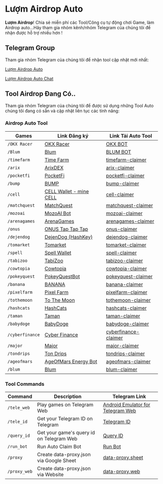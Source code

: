 # Lượm Airdrop Auto

**Lượm Airdrop**! Chia sẻ miễn phí các Tool/Công cụ tự động chơi Game, làm Airdrop auto...Hãy tham gia nhóm kênh/nhóm Telegram của chúng tôi để nhận được hỗ trợ nhiều hơn !

## Telegram Group

Tham gia nhóm Telegram của chúng tôi để nhận tool cập nhật mới nhất:

[Lượm Airdrop Auto](https://t.me/autoairdropref)

[Lượm Airdrop Auto Chat](https://t.me/luomairdropchat)

## Tool Airdrop Đang Có..

Tham gia nhóm Telegram của chúng tôi để được sử dụng những Tool Auto chúng tôi đang có sẵn và cập nhật liên tục các tính năng:

### Airdrop Auto Tool

| Games           | Link Đăng ký                                                                                                      | Link Tải Auto Tool                                                            |
| --------------- | ----------------------------------------------------------------------------------------------------------------- | ----------------------------------------------------------------------------- |
| `/OKX Racer`    | [OKX Racer](https://t.me/OKX_official_bot/OKX_Racer?startapp=linkCode_100734741)                                  | [OKX BOT](https://github.com/donguyen82/OKX-Racer)                            |
| `/Blum`         | [Blum](https://t.me/blum/app?startapp=ref_5PXc3DjdSA)                                                             | [BLUM BOT](https://github.com/donguyen82/blum)                                |
| `/timefarm`     | [Time Farm](https://t.me/TimeFarmCryptoBot?start=1sF0MvCzIscWWTA9a)                                               | [timefarm-claimer](https://github.com/smart-airdrop/timefarm-claimer)         |
| `/arix`         | [ArixDEX](https://t.me/ARIXcoin_bot?start=ref_5914982564)                                                         | [arix-claimer](https://github.com/smart-airdrop/arix-claimer)                 |
| `/pocketfi`     | [PocketFi](https://t.me/pocketfi_bot/Mining?startapp=5914982564)                                                  | [pocketfi-claimer](https://github.com/smart-airdrop/pocketfi-claimer)         |
| `/bump`         | [BUMP](https://t.me/MMproBump_bot?start=ref_5914982564)                                                           | [bump-claimer](https://github.com/smart-airdrop/bump-claimer)                 |
| `/cell`         | [CELL Wallet - mine CELL](https://t.me/cellcoin_bot?start=5914982564)                                             | [cell-claimer](https://github.com/smart-airdrop/cell-claimer)                 |
| `/matchquest`   | [MatchQuest](https://t.me/MatchQuestBot/start?startapp=5edd9daaeab49318a490d83d08dd3c9a)                          | [matchquest-claimer](https://github.com/smart-airdrop/matchquest-claimer)     |
| `/mozoai`       | [MozoAI Bot](https://t.me/MozoAI_bot?start=4dc3F0WW)                                                              | [mozoai-claimer](https://github.com/smart-airdrop/mozoai-claimer)             |
| `/arenagames`   | [ArenaGames](https://t.me/Arenavsbot?start=ref_eoQmNTepQC3dYnMBapUBLB)                                            | [arenagames-claimer](https://github.com/smart-airdrop/arenagames-claimer)     |
| `/onus`         | [ONUS Tap Tap Tap](https://t.me/onus_tap_tap_tap_bot?start=1725495352755)                                         | [onus-claimer](https://github.com/smart-airdrop/onus-claimer)                 |
| `/dejendog`     | [DejenDog (HashKey)](https://t.me/DejenDogBot?start=c67d6906)                                                     | [dejendog-claimer](https://github.com/smart-airdrop/dejendog-claimer)         |
| `/tomarket`     | [Tomarket](https://t.me/Tomarket_ai_bot/app?startapp=000015ci)                                                    | [tomarket-claimer](https://github.com/smart-airdrop/tomarket-claimer)         |
| `/spell`        | [Spell Wallet](https://t.me/spell_wallet_bot/wallet?startapp=referral=sei19af8282lchse8z70f0py97zwganh7062z0duz9) | [spell-claimer](https://github.com/smart-airdrop/spell-claimer)               |
| `/tabizoo`      | [TabiZoo](https://t.me/tabizoobot/tabizoo?startapp=A1gqF1)                                                        | [tabizoo-claimer](https://github.com/smart-airdrop/tabizoo-claimer)           |
| `/cowtopia`     | [Cowtopia](https://t.me/cowtopiabot/app?startapp=5914982564)                                                      | [cowtopia-claimer](https://github.com/smart-airdrop/cowtopia-claimer)         |
| `/pokeyquest`   | [PokeyQuestBot](https://t.me/pokequest_bot/app?startapp=eUECFyo0Yg)                                               | [pokeyquest-claimer](https://github.com/smart-airdrop/pokeyquest-claimer)     |
| `/banana`       | [BANANA](https://t.me/OfficialBananaBot/banana?startapp=referral=45UU8G5)                                         | [banana-claimer](https://github.com/smart-airdrop/banana-claimer)             |
| `/pixelfarm`    | [Pixel Farm](https://t.me/pixel_farmm_bot/app?startapp=5dc5ar)                                                    | [pixelfarm-claimer](https://github.com/smart-airdrop/pixelfarm-claimer)       |
| `/tothemoon`    | [To The Moon](https://t.me/PoPPtothemoon_bot/moon?startapp=5914982564)                                            | [tothemoon-claimer](https://github.com/smart-airdrop/tothemoon-claimer)       |
| `/hashcats`     | [HashCats](https://t.me/hash_cats_bot?start=i9UaGzsU9e)                                                           | [hashcats-claimer](https://github.com/smart-airdrop/hashcats-claimer)         |
| `/taman`        | [Taman](https://t.me/tamanfun_bot/app?startapp=H5RP0HFCuXlf)                                                      | [taman-claimer](https://github.com/smart-airdrop/taman-claimer)               |
| `/babydoge`     | [BabyDoge](https://t.me/BabyDogePAWS_Bot?start=r_5914982564)                                                      | [babydoge-claimer](https://github.com/smart-airdrop/babydoge-claimer)         |
| `/cyberfinance` | [Cyber Finance](https://t.me/CyberFinanceBot/game?startapp=cj12U0tSaWRNVWNIbmomdT1yZWY=)                          | [cyberfinance-claimer](https://github.com/smart-airdrop/cyberfinance-claimer) |
| `/major`        | [Major](https://t.me/major/start?startapp=5914982564)                                                             | [major-claimer](https://github.com/smart-airdrop/major-claimer)               |
| `/tondrips`     | [Ton Drips](https://t.me/ton_drip_bot?start=5914982564)                                                           | [tondrips-claimer](https://github.com/smart-airdrop/tondrips-claimer)         |
| `/ageofmars`    | [AgeOfMars Energy Bot](https://t.me/ageofmarsenergybot?start=trgiangpham)                                         | [ageofmars-claimer](https://github.com/smart-airdrop/ageofmars-claimer)       |
| `/blum`         | [Blum](https://t.me/BlumCryptoBot/app?startapp=ref_4WwBGtCuHW)                                                    | [blum-claimer](https://github.com/smart-airdrop/blum-claimer)                 |

### Tool Commands

| Command      | Description                              | Telegram Link                                                         |
| ------------ | ---------------------------------------- | --------------------------------------------------------------------- |
| `/tele_web`  | Play games on Telegram Web               | [Android Emulator for Telegram Web](https://t.me/smartairdrop2120/29) |
| `/tele_id`   | Get your Telegram ID on Telegram         | [Telegram ID](https://t.me/smartairdrop2120/64)                       |
| `/query_id`  | Get your game's query id on Telegram Web | [Query ID](https://t.me/smartairdrop2120/121)                         |
| `/run_bot`   | Run Auto Claim Bot                       | [Run Bot](https://t.me/smartairdrop2120/152)                          |
| `/proxy`     | Create data-proxy.json via Google Sheet  | [data-proxy.sheet](https://t.me/smartairdrop2120/6170)                |
| `/proxy_web` | Create data-proxy.json via Website       | [data-proxy.web](https://t.me/smartairdrop2120/8649)                  |
